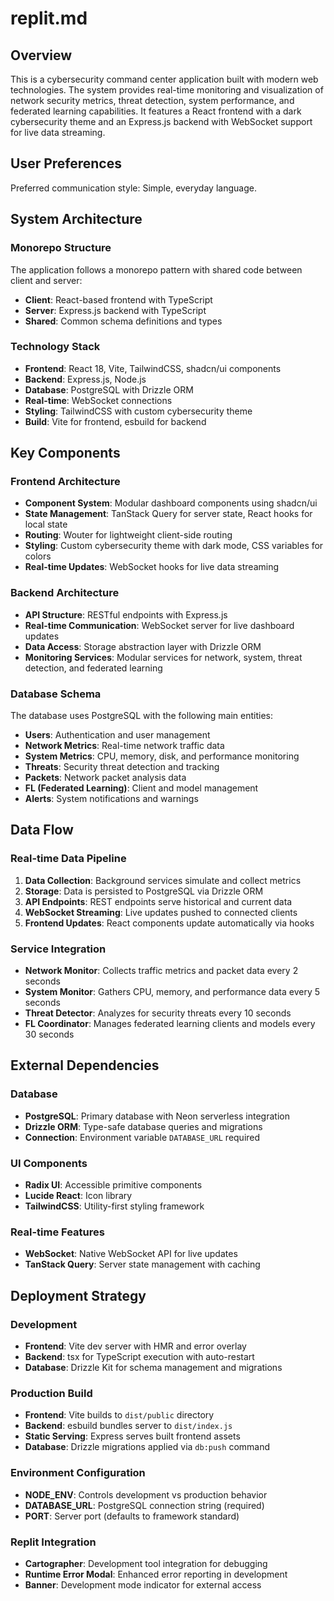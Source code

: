 # replit.md

## Overview

This is a cybersecurity command center application built with modern web technologies. The system provides real-time monitoring and visualization of network security metrics, threat detection, system performance, and federated learning capabilities. It features a React frontend with a dark cybersecurity theme and an Express.js backend with WebSocket support for live data streaming.

## User Preferences

Preferred communication style: Simple, everyday language.

## System Architecture

### Monorepo Structure
The application follows a monorepo pattern with shared code between client and server:
- **Client**: React-based frontend with TypeScript
- **Server**: Express.js backend with TypeScript
- **Shared**: Common schema definitions and types

### Technology Stack
- **Frontend**: React 18, Vite, TailwindCSS, shadcn/ui components
- **Backend**: Express.js, Node.js
- **Database**: PostgreSQL with Drizzle ORM
- **Real-time**: WebSocket connections
- **Styling**: TailwindCSS with custom cybersecurity theme
- **Build**: Vite for frontend, esbuild for backend

## Key Components

### Frontend Architecture
- **Component System**: Modular dashboard components using shadcn/ui
- **State Management**: TanStack Query for server state, React hooks for local state
- **Routing**: Wouter for lightweight client-side routing
- **Styling**: Custom cybersecurity theme with dark mode, CSS variables for colors
- **Real-time Updates**: WebSocket hooks for live data streaming

### Backend Architecture
- **API Structure**: RESTful endpoints with Express.js
- **Real-time Communication**: WebSocket server for live dashboard updates
- **Data Access**: Storage abstraction layer with Drizzle ORM
- **Monitoring Services**: Modular services for network, system, threat detection, and federated learning

### Database Schema
The database uses PostgreSQL with the following main entities:
- **Users**: Authentication and user management
- **Network Metrics**: Real-time network traffic data
- **System Metrics**: CPU, memory, disk, and performance monitoring
- **Threats**: Security threat detection and tracking
- **Packets**: Network packet analysis data
- **FL (Federated Learning)**: Client and model management
- **Alerts**: System notifications and warnings

## Data Flow

### Real-time Data Pipeline
1. **Data Collection**: Background services simulate and collect metrics
2. **Storage**: Data is persisted to PostgreSQL via Drizzle ORM
3. **API Endpoints**: REST endpoints serve historical and current data
4. **WebSocket Streaming**: Live updates pushed to connected clients
5. **Frontend Updates**: React components update automatically via hooks

### Service Integration
- **Network Monitor**: Collects traffic metrics and packet data every 2 seconds
- **System Monitor**: Gathers CPU, memory, and performance data every 5 seconds
- **Threat Detector**: Analyzes for security threats every 10 seconds
- **FL Coordinator**: Manages federated learning clients and models every 30 seconds

## External Dependencies

### Database
- **PostgreSQL**: Primary database with Neon serverless integration
- **Drizzle ORM**: Type-safe database queries and migrations
- **Connection**: Environment variable `DATABASE_URL` required

### UI Components
- **Radix UI**: Accessible primitive components
- **Lucide React**: Icon library
- **TailwindCSS**: Utility-first styling framework

### Real-time Features
- **WebSocket**: Native WebSocket API for live updates
- **TanStack Query**: Server state management with caching

## Deployment Strategy

### Development
- **Frontend**: Vite dev server with HMR and error overlay
- **Backend**: tsx for TypeScript execution with auto-restart
- **Database**: Drizzle Kit for schema management and migrations

### Production Build
- **Frontend**: Vite builds to `dist/public` directory
- **Backend**: esbuild bundles server to `dist/index.js`
- **Static Serving**: Express serves built frontend assets
- **Database**: Drizzle migrations applied via `db:push` command

### Environment Configuration
- **NODE_ENV**: Controls development vs production behavior
- **DATABASE_URL**: PostgreSQL connection string (required)
- **PORT**: Server port (defaults to framework standard)

### Replit Integration
- **Cartographer**: Development tool integration for debugging
- **Runtime Error Modal**: Enhanced error reporting in development
- **Banner**: Development mode indicator for external access